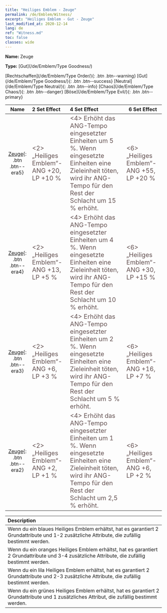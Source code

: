 ```yaml
---
title: "Heiliges Emblem - Zeuge"
permalink: /de/Emblem/Witness/
excerpt: "Heiliges Emblem - Gut - Zeuge"
last_modified_at: 2020-12-14
lang: de
ref: "Witness.md"
toc: false
classes: wide
---
```


 **Name:** Zeuge

 **Type:** [Gut](/de/Emblem/Type Goodness/)

  [Rechtschaffen](/de/Emblem/Type Order/){: .btn .btn--warning}   [Gut](/de/Emblem/Type Goodness/){: .btn .btn--success}   [Neutral](/de/Emblem/Type Neutral/){: .btn .btn--info}   [Chaos](/de/Emblem/Type Chaos/){: .btn .btn--danger}   [Böse](/de/Emblem/Type Evil/){: .btn .btn--primary} 

  |         Name            |    2 Set Effect    |   4 Set Effect   | 6 Set Effect   | 
  |:-----------------------:|:-------------------|:-----------------|----------------| 
  | [Zeuge](/de/Emblem/Witness/){: .btn .btn--era5} | <span style="color: #645252;font-size:20px"><2> „Heiliges Emblem“-ANG +20, LP +10 %</span> | <span style="color: #645252;font-size:20px"><4> Erhöht das ANG-Tempo eingesetzter Einheiten um 5 %. Wenn eingesetzte Einheiten eine Zieleinheit töten, wird ihr ANG-Tempo für den Rest der Schlacht um 15 % erhöht.</span> | <span style="color: #645252;font-size:20px"><6> „Heiliges Emblem“-ANG +55, LP +20 %</span> | 
  | [Zeuge](/de/Emblem/Witness/){: .btn .btn--era4} | <span style="color: #645252;font-size:20px"><2> „Heiliges Emblem“-ANG +13, LP +5 %</span> | <span style="color: #645252;font-size:20px"><4> Erhöht das ANG-Tempo eingesetzter Einheiten um 4 %. Wenn eingesetzte Einheiten eine Zieleinheit töten, wird ihr ANG-Tempo für den Rest der Schlacht um 10 % erhöht.</span> | <span style="color: #645252;font-size:20px"><6> „Heiliges Emblem“-ANG +30, LP +15 %</span> | 
  | [Zeuge](/de/Emblem/Witness/){: .btn .btn--era3} | <span style="color: #645252;font-size:20px"><2> „Heiliges Emblem“-ANG +6, LP +3 %</span> | <span style="color: #645252;font-size:20px"><4> Erhöht das ANG-Tempo eingesetzter Einheiten um 2 %. Wenn eingesetzte Einheiten eine Zieleinheit töten, wird ihr ANG-Tempo für den Rest der Schlacht um 5 % erhöht.</span> | <span style="color: #645252;font-size:20px"><6> „Heiliges Emblem“-ANG +16, LP +7 %</span> | 
  | [Zeuge](/de/Emblem/Witness/){: .btn .btn--era2} | <span style="color: #645252;font-size:20px"><2> „Heiliges Emblem“-ANG +2, LP +1 %</span> | <span style="color: #645252;font-size:20px"><4> Erhöht das ANG-Tempo eingesetzter Einheiten um 1 %. Wenn eingesetzte Einheiten eine Zieleinheit töten, wird ihr ANG-Tempo für den Rest der Schlacht um 2,5 % erhöht.</span> | <span style="color: #645252;font-size:20px"><6> „Heiliges Emblem“-ANG +6, LP +2 %</span> | 

  |         Description            | 
  |:-------------------------------|
  | Wenn du ein blaues Heiliges Emblem erhältst, hat es garantiert 2 Grundattribute und 1-2 zusätzliche Attribute, die zufällig bestimmt werden. |
  | Wenn du ein oranges Heiliges Emblem erhältst, hat es garantiert 2 Grundattribute und 3-4 zusätzliche Attribute, die zufällig bestimmt werden. |
  | Wenn du ein lila Heiliges Emblem erhältst, hat es garantiert 2 Grundattribute und 2-3 zusätzliche Attribute, die zufällig bestimmt werden. |
  | Wenn du ein grünes Heiliges Emblem erhältst, hat es garantiert 2 Grundattribute und 1 zusätzliches Attribut, die zufällig bestimmt werden. |
